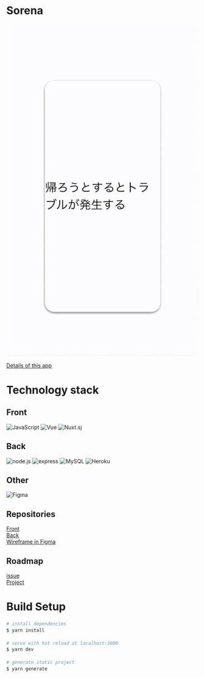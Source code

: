 # Sorena

![gif](https://github.com/ryo-n-cell/aruaruSet/blob/develop/assets/img/top_img/topPageCarousels/sorena_top.gif)

[Details of this app](https://qiita.com/Ryo-N-cell/items/16b62396eb32b01f5d94)

# Technology stack

## Front

<p>
  <img alt="JavaScript" src="https://img.shields.io/badge/-JavaScript-F7DF1E?style=flat-square&logo=JavaScript&logoColor=white" />
  <img alt="Vue" src="https://img.shields.io/badge/-Vue.js-4FC08D?style=flat-square&logo=Vue.js&logoColor=white" />
  <img alt="Nuxt.sj" src="https://img.shields.io/badge/-Nuxt.js-00b068?style=flat-square&logo=Nuxt.js&logoColor=white" />
</p>

## Back

<p>
 <img alt="node.js" src="https://img.shields.io/badge/-node.js-339933?style=flat-square&logo=Node.js&logoColor=white" />
   <img alt="express" src="https://img.shields.io/badge/-Express-00b068?style=flat-square&logo=express&logoColor=#FF7200" />
  <img alt="MySQL" src="https://img.shields.io/badge/-MySQL-4479A1?style=flat-square&logo=MySQL&logoColor=white" />
  <img alt="Heroku" src="https://img.shields.io/badge/-Heroku-430098?style=flat-square&logo=Heroku&logoColor=white" />
</p>

## Other

<p>
  <img alt="Figma" src="https://img.shields.io/badge/-Figma-F24E1E?style=flat-square&logo=Figma&logoColor=white" />
</p>

## Repositories

[Front](https://github.com/ryo-n-cell/aruaruSet)  
[Back](https://github.com/ryo-n-cell/aruaruappAPI)  
[Wireframe in Figma](https://www.figma.com/file/6fPUE9GhPdo7PRx26xH4kb/Sorena_farstView?node-id=0%3A1)

## Roadmap

[issue](https://github.com/ryo-n-cell/aruaruSet/issues)  
[Project](https://github.com/ryo-n-cell/aruaruSet/projects/1)

# Build Setup

```bash
# install dependencies
$ yarn install

# serve with hot reload at localhost:3000
$ yarn dev

# generate static project
$ yarn generate
```
